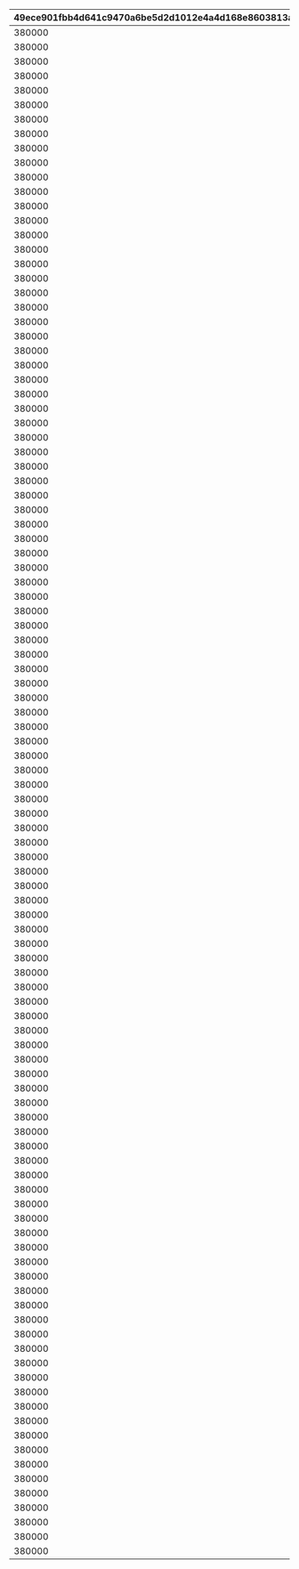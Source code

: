|49ece901fbb4d641c9470a6be5d2d1012e4a4d168e8603813a3bdd74a4b992a3|c438a68fa295c1b8c2acc7e1abc3523e57d6a473ce3cf5b863734f16f0efbd81|af0323bd08f890e8645cb80db3805c2f942e4ccca15ca8de772fd57b96eb0f92|e153bfbced1f929dfa6b57ce0768773dc1d2ae67fafd829137f2d1b028877503|4181b6d5706da478a3a4f4b2168eaf6b92e3c1d2ea5f5a786ce1dc3af2d62174|07afa2030ba241f55297e1532011501f7c476bd6f9105452cec6a1fe227276e4|7d27723d0f97eae41e1b8364940b3baec01b2a8dee7346990086aa4fdaaca2f7|87ef23f4ea03fd30b4dab9a2bcecc61849f4e935e71432a21868b76d4a66f3e0|614ba8b011bd00528472dba3a8f491a40fc99809435812e73fd4924a6396a886|ad009e4a26220b67355c0ae2d408868c5e212988240ea1de87b7c69db1cf726d|d523ea548c66aea52a1e558d0e160a9c7ed146c69122e44c1d31ba4e244cbeb9|6f9944673bbd243e22fa0eaace0efa5b374aedd836ba7a63a1d88cca1b2686be|834b81e356e653d5b57c622d3536fc508bf6227892438ad1baa6935fb589e5eb|
| --- | --- | --- | --- | --- | --- | --- | --- | --- | --- | --- | --- | --- |
|380000|2030/03/26 14:59:00|bgm_M33|1|bgm_M33|1|0|0|0|10001|380000|0|2018/03/26 15:00:00|
|380000|2030/03/26 14:59:00|bgm_M99|2|bgm_M99|1|0|0|0|10002|380000|0|2018/04/26 15:00:00|
|380000|2030/03/26 14:59:00|bgm_M107|3|bgm_M107|1|0|0|0|10003|380000|0|2018/05/25 16:00:00|
|380000|2030/03/26 14:59:00|bgm_M113|4|bgm_M113|1|0|0|0|10004|380000|0|2018/06/26 15:00:00|
|380000|2030/03/26 14:59:00|bgm_M121|5|bgm_M121|1|0|0|0|10005|380000|0|2018/07/26 15:00:00|
|380000|2030/03/26 14:59:00|bgm_M128|6|bgm_M128|1|0|0|0|10006|380000|0|2018/08/27 15:00:00|
|380000|2030/03/26 14:59:00|bgm_M135|7|bgm_M135|1|0|0|0|10007|380000|0|2018/09/26 15:00:00|
|380000|2030/03/26 14:59:00|bgm_M162|8|bgm_M162|1|0|0|0|10008|380000|0|2018/10/26 15:00:00|
|380000|2030/03/26 14:59:00|bgm_M171|9|bgm_M171|1|0|0|0|10009|380000|0|2018/11/26 15:00:00|
|380000|2030/03/26 14:59:00|bgm_M182|10|bgm_M182|1|0|0|0|10010|380000|0|2018/12/26 15:00:00|
|380000|2030/03/26 14:59:00|bgm_M189|11|bgm_M189|1|0|0|0|10011|380000|0|2019/01/25 15:00:00|
|380000|2030/03/26 14:59:00|bgm_M206|12|bgm_M206|1|0|0|0|10012|380000|0|2019/02/22 15:00:00|
|380000|2030/03/26 14:59:00|bgm_M215|13|bgm_M215|1|0|0|0|10013|380000|0|2019/03/25 15:00:00|
|380000|2030/03/26 14:59:00|bgm_M33|14|bgm_M33|1|0|0|0|10014|380000|0|2019/04/11 15:00:00|
|380000|2030/03/26 14:59:00|bgm_M223|15|bgm_M223|1|0|0|0|10015|380000|0|2019/04/24 15:00:00|
|380000|2030/03/26 14:59:00|bgm_M99|16|bgm_M99|1|0|0|0|10016|380000|0|2019/05/09 15:00:00|
|380000|2030/03/26 14:59:00||17||1|0|0|0|10017|380000|0|2019/05/24 15:00:00|
|380000|2030/03/26 14:59:00|bgm_M107|18|bgm_M107|1|0|0|0|10018|380000|0|2019/06/10 15:00:00|
|380000|2030/03/26 14:59:00|bgm_M237|19|bgm_M237|1|0|0|0|10019|380000|0|2019/06/25 15:00:00|
|380000|2030/03/26 14:59:00|bgm_M113|20|bgm_M113|1|0|0|0|10020|380000|0|2019/07/08 15:00:00|
|380000|2030/03/26 14:59:00|bgm_M245|21|bgm_M245|1|0|0|0|10021|380000|0|2019/07/25 15:00:00|
|380000|2030/03/26 14:59:00|bgm_M121|22|bgm_M121|1|0|0|0|10022|380000|0|2019/08/08 15:00:00|
|380000|2030/03/26 14:59:00|bgm_M254|23|bgm_M254|1|0|0|0|10023|380000|0|2019/08/26 15:00:00|
|380000|2030/03/26 14:59:00|bgm_M128|24|bgm_M128|1|0|0|0|10024|380000|0|2019/09/09 15:00:00|
|380000|2030/03/26 14:59:00|bgm_M265|25|bgm_M265_Top|1|0|0|0|10025|380000|0|2019/09/24 15:00:00|
|380000|2030/03/26 14:59:00|bgm_M135|26|bgm_M135|1|0|0|0|10026|380000|0|2019/10/10 15:00:00|
|380000|2030/03/26 14:59:00|bgm_M273|27|bgm_M273|1|0|0|0|10027|380000|0|2019/10/25 15:00:00|
|380000|2030/03/26 14:59:00|bgm_M162|28|bgm_M162|1|0|0|0|10028|380000|0|2019/11/08 15:00:00|
|380000|2030/03/26 14:59:00|bgm_M281|29|bgm_M281|1|0|0|0|10029|380000|0|2019/11/25 15:00:00|
|380000|2030/03/26 14:59:00|bgm_M171|30|bgm_M171|1|0|0|0|10030|380000|0|2019/12/09 15:00:00|
|380000|2030/03/26 14:59:00|bgm_M294|31|bgm_M294|1|0|0|0|10031|380000|0|2019/12/25 15:00:00|
|380000|2030/03/26 14:59:00|bgm_M182|32|bgm_M182|1|0|0|0|10032|380000|0|2020/01/14 12:00:00|
|380000|2030/03/26 14:59:00|bgm_M316|33|bgm_M316|1|0|0|0|10033|380000|0|2020/01/24 15:00:00|
|380000|2030/03/26 14:59:00|bgm_M189|34|bgm_M189|1|0|0|0|10034|380000|0|2020/02/10 15:00:00|
|380000|2030/03/26 14:59:00|bgm_M330|35|bgm_M330|1|0|0|0|10035|380000|0|2020/02/25 15:00:00|
|380000|2030/03/26 14:59:00|bgm_M330|36|bgm_M330|1|0|0|0|10036|380000|0|2020/02/25 15:00:00|
|380000|2030/03/26 14:59:00|bgm_M206|37|bgm_M206|1|0|0|0|10037|380000|0|2020/03/12 15:00:00|
|380000|2030/03/26 14:59:00|bgm_M343|38|bgm_M343|1|0|0|0|10038|380000|0|2020/03/24 15:00:00|
|380000|2030/03/26 14:59:00|bgm_M215|39|bgm_M215|1|0|0|0|10039|380000|0|2020/04/10 12:00:00|
|380000|2030/03/26 14:59:00|bgm_M351|40|bgm_M351|1|0|0|0|10040|380000|0|2020/04/24 15:00:00|
|380000|2030/03/26 14:59:00|bgm_M223|41|bgm_M223|1|0|0|0|10041|380000|0|2020/05/10 12:00:00|
|380000|2030/03/26 14:59:00|bgm_M375|42|bgm_M375|1|0|0|0|10042|380000|0|2020/05/25 15:00:00|
|380000|2030/03/26 14:59:00|bgm_M237|43|bgm_M237|1|0|0|0|10043|380000|0|2020/06/08 18:00:00|
|380000|2030/03/26 14:59:00|bgm_M380A|44|bgm_M380A|1|0|0|0|10044|380000|0|2020/06/24 15:00:00|
|380000|2030/03/26 14:59:00|bgm_M393|45|bgm_M393|1|0|0|0|10046|380000|0|2020/07/25 12:00:00|
|380000|2030/03/26 14:59:00|bgm_M245|46|bgm_M245|1|0|0|0|10045|380000|0|2020/07/09 15:00:00|
|380000|2030/03/26 14:59:00|bgm_M254|47|bgm_M254|1|0|0|0|10047|380000|0|2020/08/09 15:00:00|
|380000|2030/03/26 14:59:00|bgm_M403|48|bgm_M403|1|0|0|0|10048|380000|0|2020/08/24 12:00:00|
|380000|2030/03/26 14:59:00|bgm_M265|49|bgm_M265_Top|1|0|0|0|10049|380000|0|2020/09/14 15:00:00|
|380000|2030/03/26 14:59:00|bgm_M413|50|bgm_M413|1|0|0|0|10050|380000|0|2020/09/25 15:00:00|
|380000|2030/03/26 14:59:00|bgm_M421|52|bgm_M421|1|0|0|0|10052|380000|0|2020/10/26 12:00:00|
|380000|2030/03/26 14:59:00|0|53|0|1|0|0|0|10053|380000|0|2020/11/06|
|380000|2030/03/26 14:59:00|bgm_M426|54|bgm_M426|1|0|0|0|10054|380000|0|2020/11/25 15:00:00|
|380000|2030/03/26 14:59:00|bgm_M435|56|bgm_M435|1|0|0|0|10056|380000|0|2020/12/25 15:00:00|
|380000|2030/03/26 14:59:00|bgm_M442A|58|bgm_M442A|1|0|0|0|10058|380000|0|2021/01/25 15:00:00|
|380000|2030/03/26 14:59:00|bgm_M442B|59|bgm_M442B|1|0|0|0|10059|380000|0|2021/01/25 15:00:00|
|380000|2030/03/26 14:59:00|bgm_M451|61|bgm_M451|1|0|0|0|10061|380000|0|2021/02/25 15:00:00|
|380000|2030/03/26 14:59:00|bgm_M457|64|bgm_M457|1|0|0|0|10064|380000|0|2021/03/25 15:00:00|
|380000|2030/03/26 14:59:00|bgm_M467|66|bgm_M467|1|0|0|0|10066|380000|0|2021/04/26 15:00:00|
|380000|2030/03/26 14:59:00|bgm_M478|68|bgm_M478_Lofi|1|0|0|0|10068|380000|0|2021/05/25 15:00:00|
|380000|2030/03/26 14:59:00|bgm_M486|70|bgm_M486|1|0|0|0|10070|380000|0|2021/06/24 15:00:00|
|380000|2030/03/26 14:59:00|bgm_M496|72|bgm_M496|1|0|0|0|10072|380000|0|2021/07/26 15:00:00|
|380000|2030/03/26 14:59:00|bgm_M508|74|bgm_M508|1|0|0|0|10074|380000|0|2021/08/26 15:00:00|
|380000|2030/03/26 14:59:00|bgm_M520|76|bgm_M520|1|0|0|0|10076|380000|0|2021/09/24 15:00:00|
|380000|2030/03/26 14:59:00|bgm_M527|78|bgm_M527|1|0|0|0|10078|380000|0|2021/10/25 18:30:00|
|380000|2030/03/26 14:59:00|bgm_M536|80|bgm_M536|1|0|0|0|10080|380000|0|2021/11/24 15:00:00|
|380000|2030/03/26 14:59:00|bgm_M543|82|bgm_M543|1|0|0|0|10082|380000|0|2021/12/27 18:30:00|
|380000|2030/03/26 14:59:00|bgm_M552|84|bgm_M552|1|0|0|0|10084|380000|0|2022/01/25 15:00:00|
|380000|2030/03/26 14:59:00|bgm_M553|85|bgm_M553|1|0|0|0|10085|380000|0|2022/01/25 15:00:00|
|380000|2030/03/26 14:59:00|bgm_M565|88|bgm_M565|1|0|0|0|10088|380000|0|2022/02/24 15:00:00|
|380000|2030/03/26 14:59:00|bgm_M574|90|bgm_M574|1|0|0|0|10090|380000|0|2022/03/24 15:00:00|
|380000|2030/03/26 14:59:00|bgm_M582|92|bgm_M582|1|0|0|0|10092|380000|0|2022/04/25 15:00:00|
|380000|2030/03/26 14:59:00|bgm_M595|94|bgm_M595|1|0|0|0|10094|380000|0|2022/05/25 15:00:00|
|380000|2030/03/26 14:59:00|bgm_M601|96|bgm_M601|1|0|0|0|10096|380000|0|2022/06/24 15:00:00|
|380000|2030/03/26 14:59:00|bgm_M608|98|bgm_M608|1|0|0|0|10098|380000|0|2022/07/25 15:00:00|
|380000|2030/03/26 14:59:00|bgm_M618|100|bgm_M618|1|0|0|0|10100|380000|0|2022/08/26 15:00:00|
|380000|2030/03/26 14:59:00|bgm_M623|102|bgm_M623|1|0|0|0|10102|380000|0|2022/09/22 15:00:00|
|380000|2030/03/26 14:59:00|bgm_M630|104|bgm_M630|1|0|0|0|10104|380000|0|2022/10/25 15:00:00|
|380000|2030/03/26 14:59:00|bgm_M638|106|bgm_M638|1|0|0|0|10106|380000|0|2022/11/24 15:00:00|
|380000|2030/03/26 14:59:00|bgm_M647|108|bgm_M647|1|0|0|0|10108|380000|0|2022/12/27 15:00:00|
|380000|2030/03/26 14:59:00|bgm_M659|110|bgm_M659|1|0|0|0|10110|380000|0|2023/01/24 15:00:00|
|380000|2030/03/26 14:59:00|bgm_M660|111|bgm_M660|1|0|0|0|10111|380000|0|2023/01/24 15:00:00|
|380000|2030/03/26 14:59:00|bgm_M668|114|bgm_M668|1|0|0|0|10114|380000|0|2023/02/24 15:00:00|
|380000|2030/03/26 14:59:00|bgm_MC017|116|bgm_MC017|1|0|0|0|10116|380000|0|2023/03/23 15:00:00|
|380000|2030/03/26 14:59:00|bgm_MC026|118|bgm_MC026|1|0|0|0|10118|380000|0|2023/04/24 19:00:00|
|380000|2030/03/26 14:59:00|bgm_MC036|120|bgm_MC036|1|0|0|0|10120|380000|0|2023/05/26 15:00:00|
|380000|2030/03/26 14:59:00|bgm_MC046|122|bgm_MC046|1|0|0|0|10122|380000|0|2023/06/23 15:00:00|
|380000|2030/03/26 14:59:00|bgm_MC056|124|bgm_MC056|1|0|0|0|10124|380000|0|2023/07/25 15:00:00|
|380000|2030/03/26 14:59:00|bgm_MC063|126|bgm_MC063|1|0|0|0|10126|380000|0|2023/08/25 15:00:00|
|380000|2030/03/26 14:59:00|bgm_MC075|128|bgm_MC075|1|0|0|0|10128|380000|0|2023/09/26 15:00:00|
|380000|2030/03/26 14:59:00|bgm_MC082|130|bgm_MC082|1|0|0|0|10130|380000|0|2023/10/23 15:00:00|
|380000|2030/03/26 14:59:00|bgm_MC091|132|bgm_MC091|1|0|0|0|10132|380000|0|2023/11/24 15:00:00|
|380000|2030/03/26 14:59:00|bgm_MC099|134|bgm_MC099|1|0|0|0|10134|380000|0|2023/12/27 15:00:00|
|380000|2030/03/26 14:59:00|bgm_MC110|136|bgm_MC110|1|0|0|0|10136|380000|0|2024/01/26 15:00:00|
|380000|2030/03/26 14:59:00|bgm_MC111|137|bgm_MC111|1|0|0|0|10137|380000|0|2024/01/26 15:00:00|
|380000|2030/03/26 14:59:00|bgm_MC124|140|bgm_MC124|1|0|0|0|10140|380000|0|2024/02/24 15:00:00|
|380000|2030/03/26 14:59:00|bgm_MC136|142|bgm_MC136|1|0|0|0|10142|380000|0|2024/03/26 15:00:00|
|380000|2030/03/26 14:59:00|bgm_MC143|144|bgm_MC143|1|0|0|0|10144|380000|0|2024/04/27 21:00:00|
|380000|2030/03/26 14:59:00|bgm_MC147|146|bgm_MC147|1|0|0|0|10146|380000|0|2024/05/23 15:00:00|
|380000|2030/03/26 14:59:00|bgm_MC156|148|bgm_MC156|1|0|0|0|10148|380000|0|2024/06/30 12:00:00|
|380000|2030/03/26 14:59:00|bgm_MC162|150|bgm_MC162|1|0|0|0|10150|380000|0|2024/07/26 15:00:00|
|380000|2030/03/26 14:59:00|bgm_MC172|152|bgm_MC172_TitleCall|1|0|0|0|10152|380000|0|2024/08/26 18:00:00|
|380000|2030/03/26 14:59:00|bgm_MC186|154|bgm_MC186|1|0|0|0|10154|380000|0|2024/09/25 15:00:00|
|380000|2030/03/26 14:59:00|bgm_MC194|156|bgm_MC194|1|0|0|0|10156|380000|0|2024/10/25 17:00:00|
|380000|2030/03/26 14:59:00|bgm_MC213|158|bgm_MC213|1|0|0|0|10158|380000|0|2024/11/30 12:00:00|
|380000|2030/03/26 14:59:00|bgm_MC215B|160|bgm_MC215B|1|0|0|0|10160|380000|0|2024/12/26 21:00:00|